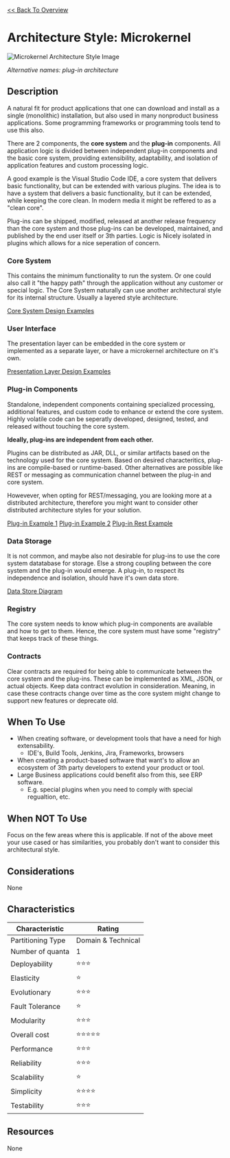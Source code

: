 [<< Back To Overview](./readme.md)

# Architecture Style: Microkernel

![Microkernel Architecture Style Image](https://fundamentalsofsoftwarearchitecture.com/images/book/fosa_1201.png)

*Alternative names: plug-in architecture*

## Description

A natural fit for product applications that one can download and install as a single (monolithic) installation, but also used in many nonproduct business applications. Some programming frameworks or programming tools tend to use this also.

There are 2 components, the **core system** and the **plug-in** components. All application logic is divided between independent plug-in components and the basic core system, providing extensibility, adaptability, and isolation of application features and custom processing logic.

A good example is the Visual Studio Code IDE, a core system that delivers basic functionality, but can be extended with various plugins. The idea is to have a system that delivers a basic functionality, but it can be extended, while keeping the core clean. In modern media it might be reffered to as a "clean core".

Plug-ins can be shipped, modified, released at another release frequency than the core system and those plug-ins can be developed, maintained, and published by the end user itself or 3th parties. Logic is Nicely isolated in plugins which allows for a nice seperation of concern. 

### Core System

This contains the minimum functionality to run the system. Or one could also call it "the happy path" through the application without any customer or special logic. The Core System naturally can use another architectural style for its internal structure. Usually a layered style architecture.

[Core System Design Examples](https://fundamentalsofsoftwarearchitecture.com/images/book/fosa_1202.png)

### User Interface

The presentation layer can be embedded in the core system or implemented as a separate layer, or have a microkernel architecture on it's own.

[Presentation Layer Design Examples](https://fundamentalsofsoftwarearchitecture.com/images/book/fosa_1203.png)

### Plug-in Components

Standalone, independent components containing specialized processing, additional features, and custom code to enhance or extend the core system. Highly volatile code can be seperatly developed, designed, tested, and released without touching the core system. 

**Ideally, plug-ins are independent from each other.**

Plugins can be distributed as JAR, DLL, or similar artifacts based on the technology used for the core system. Based on desired characteritics, plug-ins are compile-based or runtime-based. Other alternatives are possible like REST or messaging as communication channel between the plug-in and core system.

Howevever, when opting for REST/messaging, you are looking more at a distributed architecture, therefore you might want to consider other distributed architecture styles for your solution.

[Plug-in Example 1](https://fundamentalsofsoftwarearchitecture.com/images/book/fosa_1204.png)
[Plug-in Example 2](https://fundamentalsofsoftwarearchitecture.com/images/book/fosa_1205.png)
[Plug-in Rest Example](https://fundamentalsofsoftwarearchitecture.com/images/book/fosa_1206.png)

### Data Storage

It is not common, and maybe also not desirable for plug-ins to use the core system datatabase for storage. Else a strong coupling between the core system and the plug-in would emerge. A plug-in, to respect its independence and isolation, should have it's own data store.

[Data Store Diagram](https://fundamentalsofsoftwarearchitecture.com/images/book/fosa_1207.png)

### Registry

The core system needs to know which plug-in components are available and how to get to them. Hence, the core system must have some "registry" that keeps track of these things.

### Contracts

Clear contracts are required for being able to communicate between the core system and the plug-ins. These can be implemented as XML, JSON, or actual objects. Keep data contract evolution in consideration. Meaning, in case these contracts change over time as the core system might change to support new features or deprecate old.

## When To Use

* When creating software, or development tools that have a need for high extensability.
    * IDE's, Build Tools, Jenkins, Jira, Frameworks, browsers
* When creating a product-based software that want's to allow an ecosystem of 3th party developers to extend your product or tool. 
* Large Business applications could benefit also from this, see ERP software.
    * E.g. special plugins when you need to comply with special regualtion, etc.

## When NOT To Use

Focus on the few areas where this is applicable. If not of the above meet your use cased or has similarities, you probably don't want to consider this architectural style.

## Considerations

None

## Characteristics

| Characteristic    | Rating       |
| ---               | ---          |
| Partitioning Type | Domain & Technical    |
| Number of quanta  | 1            |
| Deployability     | ⭐⭐⭐      |
| Elasticity        | ⭐           |
| Evolutionary      | ⭐⭐⭐      |
| Fault Tolerance   | ⭐           |
| Modularity        | ⭐⭐⭐      |
| Overall cost      | ⭐⭐⭐⭐⭐ |
| Performance       | ⭐⭐⭐      |
| Reliability       | ⭐⭐⭐      |
| Scalability       | ⭐           |
| Simplicity        | ⭐⭐⭐⭐ |
| Testability       | ⭐⭐⭐        |

## Resources

None